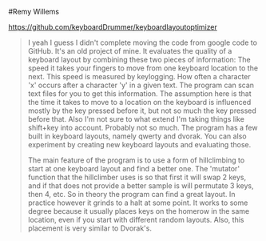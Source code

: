 #Remy Willems

https://github.com/keyboardDrummer/keyboardlayoutoptimizer

>I yeah I guess I didn't complete moving the code from google code to GitHub. It's an old project of mine. It evaluates the quality of a keyboard layout by combining these two pieces of information:
>The speed it takes your fingers to move from one keyboard location to the next. This speed is measured by keylogging.
>How often a character 'x' occurs after a character 'y' in a given text. The program can scan text files for you to get this information.
>The assumption here is that the time it takes to move to a location on the keyboard is influenced mostly by the key pressed before it, but not so much the key pressed before that. Also I'm not sure to what extend I'm taking things like shift+key into account. Probably not so much.
>The program has a few built in keyboard layouts, namely qwerty and dvorak. You can also experiment by creating new keyboard layouts and evaluating those.
>
>The main feature of the program is to use a form of hillclimbing to start at one keyboard layout and find a better one. The 'mutator' function that the hillclimber uses is so that first it will swap 2 keys, and if that does not provide a better sample is will permutate 3 keys, then 4, etc. So in theory the program can find a great layout. In practice however it grinds to a halt at some point. It works to some degree because it usually places keys on the homerow in the same location, even if you start with different random layouts. Also, this placement is very similar to Dvorak's.
